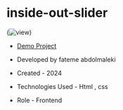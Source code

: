 # inside-out-slider


(![view](https://github.com/user-attachments/assets/e409998c-bea7-4abb-a75d-59e31e232229))



- [Demo Project](https://fatemeabdolmaleki.github.io/inside-out-slider/)

- Developed by fateme abdolmaleki

- Created - 2024

- Technologies Used - Html , css 

- Role - Frontend

